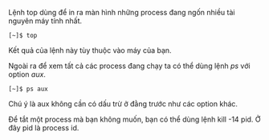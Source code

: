 Lệnh top dùng để in ra màn hình những process đang ngốn nhiều tài nguyên máy tính nhất.

```
[~]$ top
```

Kết quả của lệnh này tùy thuộc vào máy của bạn.

Ngoài ra để xem tất cả các process đang chạy ta có thể dùng lệnh _ps_ với option _aux_.

```
[~]$ ps aux
```

Chú ý là aux không cần có dấu trừ ở đằng trước như các option khác.

Để tắt một process mà bạn không muốn, bạn có thể dùng lệnh kill -14 pid. Ở đây pid là process id.

